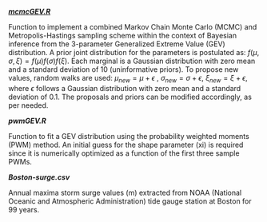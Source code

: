 
***<u>mcmcGEV.R</u>***

Function to implement a combined Markov Chain Monte Carlo (MCMC) and Metropolis-Hastings sampling scheme within the context of Bayesian inference from the 3-parameter Generalized Extreme Value (GEV) distribution. A prior joint distribution for the parameters is postulated as: $f(\mu,\sigma,\xi)=f(\mu)f(\sigma)f(\xi)$. Each marginal is a Gaussian distribution with zero mean and a standard deviation of 10 (uninformative priors). To propose new values, random walks are used: $\mu_{new}=\mu+\epsilon$ , $\sigma_{new}=\sigma+\epsilon$, $\xi_{new}=\xi+\epsilon$, where $\epsilon$ follows a Gaussian distribution with zero mean and a standard deviation of 0.1. The proposals and priors can be modified accordingly, as per needed.

***pwmGEV.R***

Function to fit a GEV distribution using the probability weighted moments (PWM) method. An initial guess for the shape parameter (xi) is required since it is numerically optimized as a function of the first three sample PWMs.

***Boston-surge.csv***

Annual maxima storm surge values (m) extracted from NOAA (National Oceanic and Atmospheric Administration) tide gauge station at Boston for 99 years.
